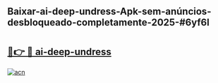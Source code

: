 ## Baixar-ai-deep-undress-Apk-sem-anúncios-desbloqueado-completamente-2025-#6yf6l

# <h2><a href="https://ainizakaria.my?title=ai-deep-undress&ref=22M">🔗👉 🔴 ai-deep-undress</a></h2>

[![acn](https://github.com/user-attachments/assets/0f9c940e-d8b0-45ae-aac7-cd30a18b3e1c)](https://ainizakaria.my?title=ai-deep-undress&ref=22M)

